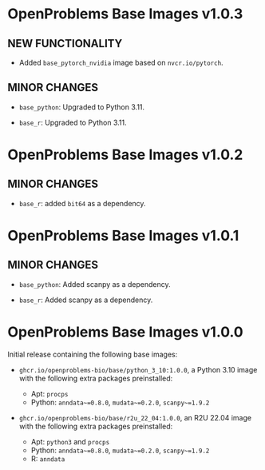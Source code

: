 # OpenProblems Base Images v1.0.3

## NEW FUNCTIONALITY

* Added `base_pytorch_nvidia` image based on `nvcr.io/pytorch`.

## MINOR CHANGES

* `base_python`: Upgraded to Python 3.11.

* `base_r`: Upgraded to Python 3.11.

# OpenProblems Base Images v1.0.2

## MINOR CHANGES

* `base_r`: added `bit64` as a dependency.

# OpenProblems Base Images v1.0.1

## MINOR CHANGES

* `base_python`: Added scanpy as a dependency.

* `base_r`: Added scanpy as a dependency.

# OpenProblems Base Images v1.0.0

Initial release containing the following base images:

* `ghcr.io/openproblems-bio/base/python_3_10:1.0.0`, a Python 3.10 image with the following extra packages preinstalled:
  - Apt: `procps`
  - Python: `anndata~=0.8.0`, `mudata~=0.2.0`, `scanpy~=1.9.2`

* `ghcr.io/openproblems-bio/base/r2u_22_04:1.0.0`, an R2U 22.04 image with the following extra packages preinstalled:
  - Apt: `python3` and `procps`
  - Python: `anndata~=0.8.0`, `mudata~=0.2.0`, `scanpy~=1.9.2`
  - R: `anndata`